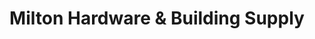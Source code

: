 ---
title: "Milton Hardware & Building Supply"
url: /milton/milton-hardware-and-building-supply/
shop: hardware
---